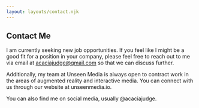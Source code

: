 ```yaml
---
layout: layouts/contact.njk
---
```


## Contact Me

I am currently seeking new job opportunities. If you feel like I might be a good fit for a position in your company, please feel free to reach out to me via email at acaciajudge@gmail.com so that we can discuss further.


Additionally, my team at Unseen Media is always open to contract work in the areas of augmented reality and interactive media. You can connect with us through our website at unseenmedia.io.


You can also find me on social media, usually @acaciajudge.